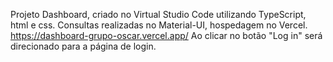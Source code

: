 Projeto Dashboard, criado no Virtual Studio Code utilizando TypeScript, html e css. Consultas realizadas no Material-UI, hospedagem no Vercel.
https://dashboard-grupo-oscar.vercel.app/
Ao clicar no botão "Log in" será direcionado para a página de login.
